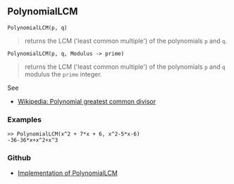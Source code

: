 ## PolynomialLCM

```
PolynomialLCM(p, q)
```

> returns the LCM ('least common multiple') of the polynomials `p` and `q`.

```
PolynomialLCM(p, q, Modulus -> prime)
```

> returns the LCM ('least common multiple') of the polynomials `p` and `q` modulus the `prime` integer.

See
* [Wikipedia: Polynomial greatest common divisor](https://en.wikipedia.org/wiki/Polynomial_greatest_common_divisor)

### Examples

```
>> PolynomialLCM(x^2 + 7*x + 6, x^2-5*x-6) 
-36-36*x+x^2+x^3
```

### Github

* [Implementation of PolynomialLCM](https://github.com/axkr/symja_android_library/blob/master/symja_android_library/matheclipse-core/src/main/java/org/matheclipse/core/builtin/Algebra.java#L3015) 
